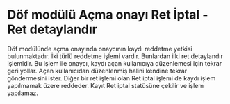 # Döf modülü Açma onayı Ret İptal - Ret detaylandır

Döf modülünde açma onayında onaycının kaydı reddetme yetkisi bulunmaktadır. İki türlü reddetme işlemi vardır. Bunlardan ilki ret detaylandır işlemidir. Bu işlem ile onaycı, kaydı açan kullanıcıya düzenlemesi için tekrar geri yollar. Açan kullanıcıdan düzenlenmiş halini kendine tekrar göndermesini ister. Diğer bir ret işlemi olan Ret iptal işlemi de kaydı işlem yapılmamak üzere reddeder. Kayıt Ret iptal statüsüne çekilir ve işlem yapılamaz.

